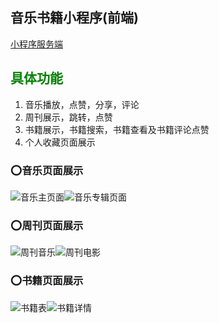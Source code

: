 
## 音乐书籍小程序(前端)

[小程序服务端](https://github.com/YuanWenLai/wc_server)



## <font color=#008000>具体功能</font>
1. 音乐播放，点赞，分享，评论
2. 周刊展示，跳转，点赞
3. 书籍展示，书籍搜索，书籍查看及书籍评论点赞 
4. 个人收藏页面展示 


### :o:音乐页面展示

![音乐主页面](https://raw.githubusercontent.com/YuanWenLai/myImg/master/wc1-1.png)![音乐专辑页面](https://raw.githubusercontent.com/YuanWenLai/myImg/master/we1-2.png)

### :o:周刊页面展示
![周刊音乐](https://raw.githubusercontent.com/YuanWenLai/myImg/master/wc2-1.png)![周刊电影](https://raw.githubusercontent.com/YuanWenLai/myImg/master/wc2-2.png)

### :o:书籍页面展示

![书籍表](https://raw.githubusercontent.com/YuanWenLai/myImg/master/wc3-1.png)![书籍详情](https://raw.githubusercontent.com/YuanWenLai/myImg/master/wc3-2.png)
